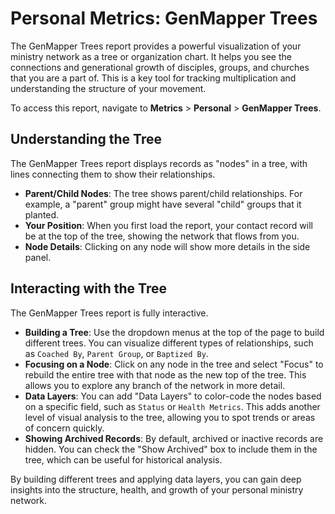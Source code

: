 # Personal Metrics: GenMapper Trees

The GenMapper Trees report provides a powerful visualization of your ministry network as a tree or organization chart. It helps you see the connections and generational growth of disciples, groups, and churches that you are a part of. This is a key tool for tracking multiplication and understanding the structure of your movement.

To access this report, navigate to **Metrics** > **Personal** > **GenMapper Trees**.

## Understanding the Tree

The GenMapper Trees report displays records as "nodes" in a tree, with lines connecting them to show their relationships.

*   **Parent/Child Nodes**: The tree shows parent/child relationships. For example, a "parent" group might have several "child" groups that it planted.
*   **Your Position**: When you first load the report, your contact record will be at the top of the tree, showing the network that flows from you.
*   **Node Details**: Clicking on any node will show more details in the side panel.

## Interacting with the Tree

The GenMapper Trees report is fully interactive.

*   **Building a Tree**: Use the dropdown menus at the top of the page to build different trees. You can visualize different types of relationships, such as `Coached By`, `Parent Group`, or `Baptized By`.
*   **Focusing on a Node**: Click on any node in the tree and select "Focus" to rebuild the entire tree with that node as the new top of the tree. This allows you to explore any branch of the network in more detail.
*   **Data Layers**: You can add "Data Layers" to color-code the nodes based on a specific field, such as `Status` or `Health Metrics`. This adds another level of visual analysis to the tree, allowing you to spot trends or areas of concern quickly.
*   **Showing Archived Records**: By default, archived or inactive records are hidden. You can check the "Show Archived" box to include them in the tree, which can be useful for historical analysis.

By building different trees and applying data layers, you can gain deep insights into the structure, health, and growth of your personal ministry network. 